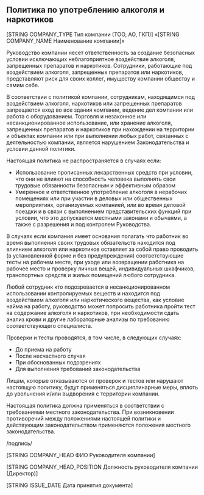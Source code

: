 ## Политика по употреблению алкоголя и наркотиков

[STRING COMPANY_TYPE Тип компании (ТОО, АО, ГКП)] «[STRING COMPANY_NAME Наименование компании]» 

Руководство компании несет ответственность за создание безопасных условии исключающих неблагоприятное воздействие алкоголя, запрещенных препаратов и наркотиков. Сотрудники, работающие под воздействием алкоголя, запрещенных препаратов или наркотиков, представляют риск для своих коллег, имуществу компании обществу и самим себе.

В соответствии с политикой компании, сотрудникам, находящимся под воздействием алкоголя, наркотиков или запрещенных препаратов запрещается вход во все здания компании, ведение дел компании или работа с оборудованием. Торговля и незаконное или несанкционированное использование, или хранение алкоголя, запрещенных препаратов и наркотиков при нахождении на территории и объектах компании или при выполнении любых работ, связанных с деятельностью компании, является нарушением Законодательства и условии данной политики.

Настоящая политика не распространяется в случаях если:

- Использование прописанных лекарственных средств при условии, что они не влияют на способность человека выполнять свои трудовые обязанности безопасным и эффективным образом
- Умеренное и ответственное употребление алкоголя в нерабочих помещениях или при участии в деловых или общественных мероприятиях, организуемых компанией, или во время деловой поездки и в связи с выполнением представительских функций при условии, что это допускается местными законами и обычаями, а также с разрешения и под контролем Руководства.

В случаях если компания имеет основания полагать что работник во время выполнения своих трудовых обязательств находится под влиянием алкоголя или наркотиков оставляет за собой право проводить (в установленной форме и без предупреждения) соответствующие тесты на рабочем месте, при уходе или возвращении работника на рабочее место и проверку личных вещей, индивидуальных шкафчиков, транспортных средств и жилых помещений любого сотрудника.

Любой сотрудник кто подозревается в несанкционированном использовании контролируемых веществ и находится под воздействием алкоголя или наркотического вещества, как условие найма на работу, руководство может попросить работника пройти тест на содержание алкоголя и наркотиков, при необходимости сдать анализ крови и другие лабораторные анализы по требованию соответствующего специалиста.

Проверки и тесты проводятся, в том числе, в следующих случаях:

- До приема на работу
- После несчастного случая
- При обоснованных подозрениях
- Для выполнения требований законодательства

Лицам, которые отказываются от проверок и тестов или нарушают настоящую политику, будут применяться дисциплинарные меры, вплоть до увольнения и/или выдворения с территории компании.

Настоящая политика должна применяться в соответствии с требованиями местного законодательства.  При возникновении противоречий между положениями настоящей политики и действующим законодательством применяются положения местного законодательства.

/подпись/

[STRING COMPANY_HEAD ФИО Руководителя компании]

[STRING COMPANY_HEAD_POSITION Должность руководителя компании (Директор)]

[STRING ISSUE_DATE Дата принятия документа]